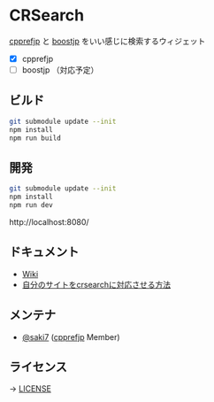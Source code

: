 # CRSearch

[cpprefjp](https://cpprefjp.github.io/) と [boostjp](https://boostjp.github.io/) をいい感じに検索するウィジェット

- [x] cpprefjp
- [ ] boostjp （対応予定）

## ビルド

```bash
git submodule update --init
npm install
npm run build
```

## 開発

```bash
git submodule update --init
npm install
npm run dev
```

http://localhost:8080/


## ドキュメント

- [Wiki](https://github.com/cpprefjp/crsearch/wiki)
- [自分のサイトをcrsearchに対応させる方法](https://github.com/cpprefjp/crsearch/wiki/%E8%87%AA%E5%88%86%E3%81%AE%E3%82%B5%E3%82%A4%E3%83%88%E3%82%92crsearch%E3%81%AB%E5%AF%BE%E5%BF%9C%E3%81%95%E3%81%9B%E3%82%8B%E6%96%B9%E6%B3%95)

## メンテナ

- [@saki7] ([cpprefjp] Member)


## ライセンス

→ [LICENSE](LICENSE)


[@saki7]: https://github.com/saki7
[cpprefjp]: https://github.com/cpprefjp

